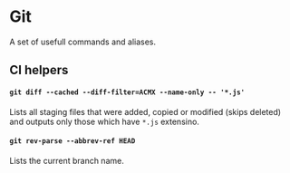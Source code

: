 Git
===

A set of usefull commands and aliases.


## CI helpers

#### `git diff --cached --diff-filter=ACMX --name-only -- '*.js'`

Lists all staging files that were added, copied or modified (skips deleted) and outputs only those which have `*.js` extensino.

#### `git rev-parse --abbrev-ref HEAD`

Lists the current branch name.
